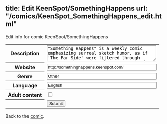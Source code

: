 title: Edit KeenSpot/SomethingHappens
url: "/comics/KeenSpot_SomethingHappens_edit.html"
---
Edit info for comic KeenSpot/SomethingHappens

<form name="comic" action="http://gaepostmail.appspot.com/comic/" method="post">
<table class="comicinfo">
<tr>
<th>Description</th><td><textarea name="description" cols="40" rows="3">&quot;Something Happens&quot; is a weekly comic emphasizing surreal sketch humor, as if 'The Far Side' were filtered through 'Monty Python.' The only guarantee made is that the comic will live up to the title, especially if you squint.</textarea></td>
</tr>
<tr>
<th>Website</th><td><input type="text" name="url" value="http://somethinghappens.keenspot.com/" size="40"/></td>
</tr>
<tr>
<th>Genre</th><td><input type="text" name="genre" value="Other" size="40"/></td>
</tr>
<tr>
<th>Language</th><td><input type="text" name="language" value="English" size="40"/></td>
</tr>
<tr>
<th>Adult content</th><td><input type="checkbox" name="adult" value="adult" /></td>
</tr>
<tr>
<th></th><td>
<input type="hidden" name="comic" value="KeenSpot_SomethingHappens" />
<input type="submit" name="submit" value="Submit" />
</td>
</tr>
</table>
</form>

Back to the [comic](KeenSpot_SomethingHappens.html).
